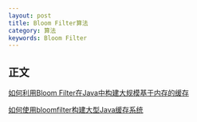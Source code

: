 ```yaml
---
layout: post
title: Bloom Filter算法
category: 算法
keywords: Bloom Filter
---
```


## 正文

[如何利用Bloom Filter在Java中构建大规模基于内存的缓存](http://colobu.com/2014/08/13/How-to-use-bloom-filter-to-build-a-large-in-memory-cache-in-Java/)

[如何使用bloomfilter构建大型Java缓存系统](http://www.importnew.com/13032.html)


